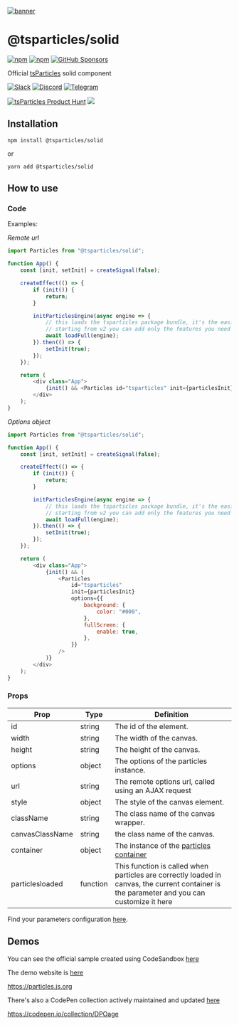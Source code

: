 [![banner](https://particles.js.org/images/banner3.png)](https://particles.js.org)

# @tsparticles/solid

[![npm](https://img.shields.io/npm/v/@tsparticles/solid)](https://www.npmjs.com/package/@tsparticles/solid) [![npm](https://img.shields.io/npm/dm/@tsparticles/solid)](https://www.npmjs.com/package/@tsparticles/solid) [![GitHub Sponsors](https://img.shields.io/github/sponsors/matteobruni)](https://github.com/sponsors/matteobruni)

Official [tsParticles](https://github.com/matteobruni/tsparticles) solid component

[![Slack](https://particles.js.org/images/slack.png)](https://join.slack.com/t/tsparticles/shared_invite/enQtOTcxNTQxNjQ4NzkxLWE2MTZhZWExMWRmOWI5MTMxNjczOGE1Yjk0MjViYjdkYTUzODM3OTc5MGQ5MjFlODc4MzE0N2Q1OWQxZDc1YzI) [![Discord](https://particles.js.org/images/discord.png)](https://discord.gg/hACwv45Hme) [![Telegram](https://particles.js.org/images/telegram.png)](https://t.me/tsparticles)

[![tsParticles Product Hunt](https://api.producthunt.com/widgets/embed-image/v1/featured.svg?post_id=186113&theme=light)](https://www.producthunt.com/posts/tsparticles?utm_source=badge-featured&utm_medium=badge&utm_souce=badge-tsparticles") <a href="https://www.buymeacoffee.com/matteobruni"><img src="https://img.buymeacoffee.com/button-api/?text=Buy me a beer&emoji=🍺&slug=matteobruni&button_colour=5F7FFF&font_colour=ffffff&font_family=Arial&outline_colour=000000&coffee_colour=FFDD00"></a>

## Installation

```shell
npm install @tsparticles/solid
```

or

```shell
yarn add @tsparticles/solid
```

## How to use

### Code

Examples:

_Remote url_

```javascript
import Particles from "@tsparticles/solid";

function App() {
    const [init, setInit] = createSignal(false);

    createEffect(() => {
        if (init()) {
            return;
        }

        initParticlesEngine(async engine => {
            // this loads the tsparticles package bundle, it's the easiest method for getting everything ready
            // starting from v2 you can add only the features you need reducing the bundle size
            await loadFull(engine);
        }).then(() => {
            setInit(true);
        });
    });

    return (
        <div class="App">
            {init() && <Particles id="tsparticles" init={particlesInit} url="https://foo.bar/particles.json" />}
        </div>
    );
}
```

_Options object_

```javascript
import Particles from "@tsparticles/solid";

function App() {
    const [init, setInit] = createSignal(false);

    createEffect(() => {
        if (init()) {
            return;
        }

        initParticlesEngine(async engine => {
            // this loads the tsparticles package bundle, it's the easiest method for getting everything ready
            // starting from v2 you can add only the features you need reducing the bundle size
            await loadFull(engine);
        }).then(() => {
            setInit(true);
        });
    });

    return (
        <div class="App">
            {init() && (
                <Particles
                    id="tsparticles"
                    init={particlesInit}
                    options={{
                        background: {
                            color: "#000",
                        },
                        fullScreen: {
                            enable: true,
                        },
                    }}
                />
            )}
        </div>
    );
}
```

### Props

| Prop            | Type     | Definition                                                                                                                                  |
| --------------- | -------- | ------------------------------------------------------------------------------------------------------------------------------------------- |
| id              | string   | The id of the element.                                                                                                                      |
| width           | string   | The width of the canvas.                                                                                                                    |
| height          | string   | The height of the canvas.                                                                                                                   |
| options         | object   | The options of the particles instance.                                                                                                      |
| url             | string   | The remote options url, called using an AJAX request                                                                                        |
| style           | object   | The style of the canvas element.                                                                                                            |
| className       | string   | The class name of the canvas wrapper.                                                                                                       |
| canvasClassName | string   | the class name of the canvas.                                                                                                               |
| container       | object   | The instance of the [particles container](https://particles.js.org/docs/modules/Core_Container.html)                                        |
| particlesloaded | function | This function is called when particles are correctly loaded in canvas, the current container is the parameter and you can customize it here |

Find your parameters configuration [here](https://particles.js.org).

## Demos

You can see the official sample created using CodeSandbox [here](https://codesandbox.io/s/condescending-dan-7e0r9)

The demo website is [here](https://particles.js.org)

<https://particles.js.org>

There's also a CodePen collection actively maintained and updated [here](https://codepen.io/collection/DPOage)

<https://codepen.io/collection/DPOage>
